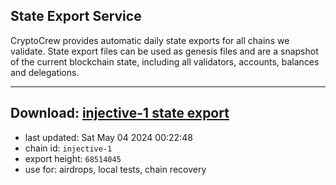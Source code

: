 ## State Export Service
CryptoCrew provides automatic daily state exports for all chains we validate. State export files can be used as genesis files and are a snapshot of the current blockchain state, including all validators, accounts, balances and delegations.

---
**Download: [injective-1 state export](https://dl-eu2.ccvalidators.com/SERVICE/injective/injective-1_export_68514045.json)**
---

- last updated: Sat May 04 2024 00:22:48
- chain id: `injective-1`
- export height: `68514045`
- use for: airdrops, local tests, chain recovery
